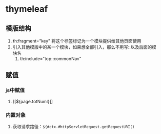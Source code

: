 # thymeleaf

## 模版结构

1. th:fragment="key" 将这个标签标记为一个模块提供给其他页面使用
2. 引入其他模版中的某一个模块，如果想全部引入，那么不用写::以及后面的模块名
   1. th:include="top::commonNav" 

## 赋值

### js中赋值

1. [[${page.totNuml}]]

### 内置对象

1. 获取请求路径：``${#ctx.#httpServletRequest.getRequestURI()``
